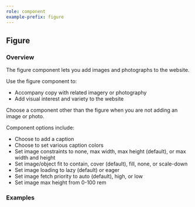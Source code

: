 ```yaml
---
role: component
example-prefix: figure
---
```


## Figure

### Overview

The figure component lets you add images and photographs to the website.

Use the figure component to:

* Accompany copy with related imagery or photography
* Add visual interest and variety to the website

Choose a component other than the figure when you are not adding an image or photo.

Component options include:

* Choose to add a caption
* Choose to set various caption colors
* Set image constraints to none, max width, max height (default), or max width and height
* Set image/object fit to contain, cover (default), fill, none, or scale-down
* Set image loading to lazy (default) or eager
* Set image fetch priority to auto (default), high, or low
* Set image max height from 0-100 rem

### Examples
